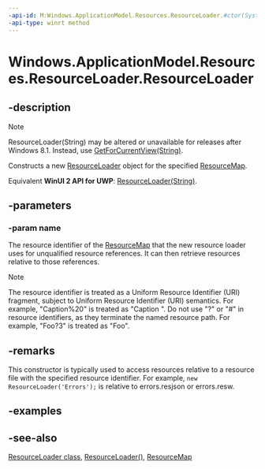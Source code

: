 ```yaml
---
-api-id: M:Windows.ApplicationModel.Resources.ResourceLoader.#ctor(System.String)
-api-type: winrt method
---
```


<!-- Method syntax
public ResourceLoader(System.String name)
-->

# Windows.ApplicationModel.Resources.ResourceLoader.ResourceLoader

## -description
> [!NOTE]
> ResourceLoader(String) may be altered or unavailable for releases after Windows 8.1. Instead, use [GetForCurrentView(String)](resourceloader_getforcurrentview_147266590.md).

Constructs a new [ResourceLoader](resourceloader.md) object for the specified [ResourceMap](../windows.applicationmodel.resources.core/resourcemap.md).

Equivalent **WinUI 2 API for UWP**: [ResourceLoader(String)](/windows/windows-app-sdk/api/winrt/microsoft.windows.applicationmodel.resources.resourceloader.-ctor#microsoft-windows-applicationmodel-resources-resourceloader-ctor(system-string)).


## -parameters
### -param name
The resource identifier of the [ResourceMap](../windows.applicationmodel.resources.core/resourcemap.md) that the new resource loader uses for unqualified resource references. It can then retrieve resources relative to those references.

> [!NOTE]
> The resource identifier is treated as a Uniform Resource Identifier (URI) fragment, subject to Uniform Resource Identifier (URI) semantics. For example, "Caption%20" is treated as "Caption ". Do not use "?" or "#" in resource identifiers, as they terminate the named resource path. For example, "Foo?3" is treated as "Foo".

## -remarks
This constructor is typically used to access resources relative to a resource file with the specified resource identifier. For example, `new ResourceLoader('Errors');` is relative to errors.resjson or errors.resw.

## -examples

## -see-also
[ResourceLoader class](resourceloader.md), [ResourceLoader()](resourceloader_resourceloader_1221375020.md), [ResourceMap](../windows.applicationmodel.resources.core/resourcemap.md)
